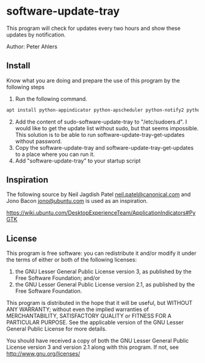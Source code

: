 # software-update-tray
This program will check for updates every two hours and show these updates by notification.

Author: Peter Ahlers

## Install
Know what you are doing and prepare the use of this program by the following steps

1) Run the following command.
```bash
apt install python-appindicator python-apscheduler python-notify2 python-concurrent.futures python-funcsigs python-gtk2
```
2) Add the content of sudo-software-update-tray to "/etc/sudoers.d". I would like to get the update list without sudo,
   but that seems impossible. This solution is to be able to run software-update-tray-get-updates without password.
3) Copy the software-update-tray and software-update-tray-get-updates to a place where you can run it.
4) Add "software-update-tray" to your startup script


## Inspiration
The following source by Neil Jagdish Patel <neil.patel@canonical.com> and Jono Bacon <jono@ubuntu.com> is used as an
inspiration.

https://wiki.ubuntu.com/DesktopExperienceTeam/ApplicationIndicators#PyGTK


## License
This program is free software: you can redistribute it and/or modify it
under the terms of either or both of the following licenses:

1) the GNU Lesser General Public License version 3, as published by the
Free Software Foundation; and/or
2) the GNU Lesser General Public License version 2.1, as published by
the Free Software Foundation.

This program is distributed in the hope that it will be useful, but
WITHOUT ANY WARRANTY; without even the implied warranties of
MERCHANTABILITY, SATISFACTORY QUALITY or FITNESS FOR A PARTICULAR
PURPOSE.  See the applicable version of the GNU Lesser General Public
License for more details.

You should have received a copy of both the GNU Lesser General Public
License version 3 and version 2.1 along with this program.  If not, see
<http://www.gnu.org/licenses/>
